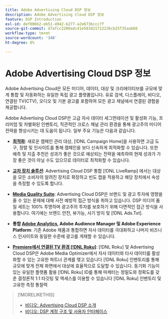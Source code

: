 ```yaml
---
title: Adobe Advertising Cloud DSP 정보
description: Adobe Advertising Cloud DSP 정보
feature: DSP Introduction
exl-id: def006b2-eb51-4942-b277-a2e673bccc7f
source-git-commit: d7afcc2200adc41e583d21712226cb25f35aab66
workflow-type: tm+mt
source-wordcount: '348'
ht-degree: 0%

---
```


# Adobe Advertising Cloud DSP 정보

Adobe Advertising Cloud은 모든 미디어, 데이터, 대상 및 크리에이티브를 규모에 맞게 통합 및 자동화하는 유일한 독립 광고 플랫폼입니다. 유료 검색, 디스플레이, 비디오, 연결된 TV(CTV), 오디오 및 기본 광고를 포함하여 모든 광고 채널에서 연결된 경험을 제공합니다.

Adobe Advertising Cloud DSP은 고급 자사 데이터 세그먼테이션 및 활성화 기능, 프리미엄 및 차별화된 인벤토리, 직관적인 크로스 채널 관리 환경을 통해 광고주의 미디어 전략을 향상시키는 데 도움이 됩니다. 일부 주요 기능은 다음과 같습니다.

* [**최적화**](features/optimization.md): 새로운 캠페인 관리 대상, [!DNL Campaign Home]을 사용하면 고급 도구, 정렬 및 인사이트를 통해 캠페인을 보다 신속하게 최적화할 수 있습니다. 또한 예측 및 지출 추천은 성과가 좋은 것으로 예상되는 전략을 예측하여 현재 성과가 가장 좋은 것이 아닐 수도 있으므로 데이터로 최적화할 수 있습니다.

* [**교차 장치 솔루션**](features/cross-device-solutions.md): Advertising Cloud DSP 통합 [!DNL LiveRamp] 에서는 대상을 모든 소비자의 알려진 장치로 확장하고 빈도 캡을 적용하고 해당 장치에서 속성을 측정할 수 있도록 합니다.

* [**Media Quality Suite**](features/brand-safety-media-quality.md): Advertising Cloud DSP은 브랜드 및 광고 투자에 영향을 줄 수 있는 문제에 대해 사전 예방적 접근 방식을 취하고 있습니다. DSP 미디어 품질 세트는 100% 투명하며 광고주의 투자를 보호하기 위해 다면적인 접근 방식을 사용합니다. 여기에는 브랜드 안전, 뷰가능, 사기 방지 및 [!DNL Ads.Txt].

* **통합 [Adobe Analytics](/help/integrations/analytics/overview.md), Adobe Audience Manager 및 Adobe Experience Platform**: 기존 Adobe 제품과 통합하면 자사 데이터를 극대화하고 나머지 비즈니스 인사이트와 동일한 수준에 광고를 게재할 수 있습니다.

* [**Premiere에서 연결된 TV 환경 [!DNL Roku]**](/help/dsp/inventory/roku-inventory.md): [!DNL Roku] 및 Advertising Cloud DSP은 Adobe Media Optimizer에서 자사 데이터와 타사 데이터를 활성화할 수 있는 고유한 파트너 관계를 맺고 있습니다 [!DNL Roku] 인벤토리를 통해 규모에 맞게 전체 화면에서 대상에 효율적으로 도달할 수 있습니다. 동기화 기능이 있는 유일한 플랫폼 활용 [!DNL Roku] ID를 통해 마케터는 정밀도와 정확도를 갖춘 결정론적 1:1 타깃팅 및 액세스를 이용할 수 있습니다 [!DNL Roku] 인벤토리 및 고유한 측정 통찰력

>[!MORELIKETHIS]
>
>* [비디오: Advertising Cloud DSP 소개](https://experienceleague.adobe.com/docs/advertising-cloud-learn/tutorials/dsp/intro.html)
>* [비디오: DSP 계정 구조 및 사용자 인터페이스](https://experienceleague.adobe.com/docs/advertising-cloud-learn/tutorials/dsp/ui.html)

